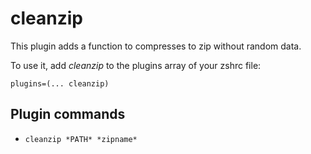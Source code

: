 # cleanzip

This plugin adds a function to compresses to zip without random data.

To use it, add _cleanzip_ to the plugins array of your zshrc file:
```
plugins=(... cleanzip)
```

## Plugin commands

* `cleanzip *PATH* *zipname*`
